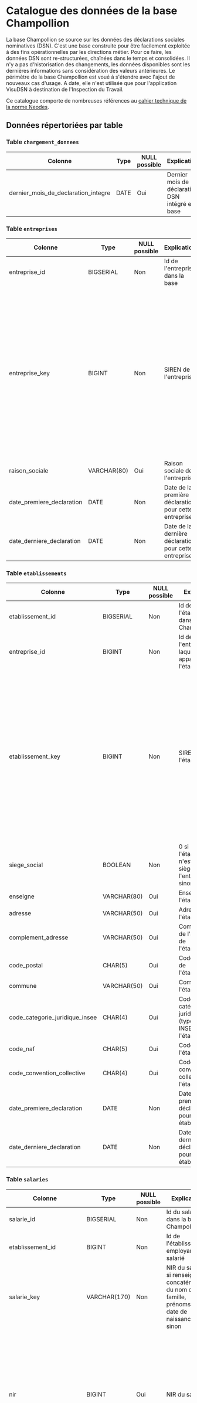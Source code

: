 # Catalogue des données de la base Champollion

La base Champollion se source sur les données des déclarations sociales nominatives (DSN). C'est une base construite pour être facilement exploitée à des fins opérationnelles par les directions métier. Pour ce faire, les données DSN sont re-structurées, chaînées dans le temps et consolidées. Il n'y a pas d'historisation des changements, les données disponibles sont les dernières informations  sans considération des valeurs antérieures. Le périmètre de la base Champollion est voué à s'étendre avec l'ajout de nouveaux cas d'usage. A date, elle n'est utilisée que pour l'application VisuDSN à destination de l'Inspection du Travail.

Ce catalogue comporte de nombreuses références au [cahier technique de la norme Neodes](https://www.net-entreprises.fr/media/documentation/dsn-cahier-technique-2023.1.pdf).

## Données répertoriées par table

### Table `chargement_donnees`

| Colonne | Type | NULL possible | Explication | Remarque | Rubrique DSN |
|---|---|---|---|---|---|
| dernier_mois_de_declaration_integre | DATE | Oui | Dernier mois de déclaration DSN intégré en base |  |  |

### Table `entreprises`

| Colonne | Type | NULL possible | Explication | Remarque | Rubrique DSN |
|---|---|---|---|---|---|
| entreprise_id | BIGSERIAL | Non | Id de l'entreprise dans la base |  |  |
| entreprise_key | BIGINT | Non | SIREN de l'entreprise | Attention, le SIREN étant stocké avec un type numéraire, s'il contient des 0 au début, ils seront supprimés. Ainsi, pour reconstituer un siren exact il faut ajouter autant de 0 que nécessaires au début pour obtenir un numéro à 9 chiffres. | S21.G00.06.001 |
| raison_sociale | VARCHAR(80) | Oui | Raison sociale de l'entreprise |  |  |
| date_premiere_declaration | DATE | Non | Date de la première déclaration pour cette entreprise |  |  |
| date_derniere_declaration | DATE | Non | Date de la dernière déclaration pour cette entreprise |  |  |

### Table `etablissements`

| Colonne | Type | NULL possible | Explication | Remarque | Rubrique DSN |
|---|---|---|---|---|---|
| etablissement_id | BIGSERIAL | Non | Id de l'établissement dans la base Champollion |  |  |
| entreprise_id | BIGINT | Non | Id de l'entreprise à laquelle appartient l'établissement |  |  |
| etablissement_key | BIGINT | Non | SIRET de l'établissement | Attention, le SIRET étant stocké avec un type numéraire, s'il contient des 0 au début, ils seront supprimés. Ainsi, pour reconstituer un SIRET exact il faut ajouter autant de 0 que nécessaires au début pour obtenir un numéro à 14 chiffres. | S21.G00.06.001 + S21.G00.11.001 |
| siege_social | BOOLEAN | Non | 0 si l'établissement n'est pas le siège social de l'entreprise, 1 sinon |  |  |
| enseigne | VARCHAR(80) | Oui | Enseigne de l'établissement |  |  |
| adresse | VARCHAR(50) | Oui | Adresse de l'établissement |  | S21.G00.11.003 |
| complement_adresse | VARCHAR(50) | Oui | Complément de l'adresse de l'établissement |  | S21.G00.11.006 |
| code_postal | CHAR(5) | Oui | Code postal de l'établissement |  | S21.G00.11.004 |
| commune | VARCHAR(50) | Oui | Commune de l'établissement |  | S21.G00.11.005 |
| code_categorie_juridique_insee | CHAR(4) | Oui | Code de la catégorie juridique (typologie INSEE) de l'établissement |  | S21.G00.11.112 |
| code_naf | CHAR(5) | Oui | Code NAF de l'établissement |  | S21.G00.11.002 |
| code_convention_collective | CHAR(4) | Oui | Code de la convention collective de l'établissement |  | S21.G00.11.022 |
| date_premiere_declaration | DATE | Non | Date de la première déclaration pour cet établissement |  |  |
| date_derniere_declaration | DATE | Non | Date de la dernière déclaration pour cet établissement |  |  |

### Table `salaries`

| Colonne | Type | NULL possible | Explication | Remarque | Rubrique DSN |
|---|---|---|---|---|---|
| salarie_id | BIGSERIAL | Non | Id du salarié dans la base Champollion |  |  |
| etablissement_id | BIGINT | Non | Id de l'établissement employant le salarié |  |  |
| salarie_key | VARCHAR(170) | Non | NIR du salarié si renseigné, concaténation du nom de famille, prénoms et date de naissance sinon |  |  |
| nir | BIGINT | Oui | NIR du salarié | Il s'agit en réalité d'un NIR randomisé en base, seul le premier chiffre indiquant le sexe est celui du NIR d'origine. Si la valeur du NIR est nulle, les champs nom_famille, prenoms, date_naissance ne peuvent pas être nuls. | S21.G00.30.001 |
| nom_famille | VARCHAR(80) | Oui | Nom de famille du salarié |  | S21.G00.30.002 |
| nom_usage | VARCHAR(80) | Oui | Nom d'usage du salarié |  | S21.G00.30.003 |
| prenoms | VARCHAR(80) | Oui | Prénoms du salarié |  | S21.G00.30.004 |
| date_naissance | VARCHAR(10) | Oui | Date de naissance du salarié | La date de naissance au format AAAA-MM-JJ peut comporter des suites de 9 pour les parties inconnues de la date. | S21.G00.30.006 |
| lieu_naissance | VARCHAR(30) | Oui | Lieu de naissance du salarié |  | S21.G00.30.007 |
| allocated_from_ett | BOOLEAN | Oui | 1 si le salarié est un intérimaire qui a été déclaré par un ou plusieurs établissements de travail temporaire (ETT) comme travaillant dans cet établissement utilisateur (ETU), 0 ou NULL sinon |  |  |
| date_derniere_declaration | DATE | Non | Date de la dernière déclaration pour ce salarié |  |  |

### Table `contrats`

| Colonne | Type | NULL possible | Explication | Remarque | Rubrique DSN |
|---|---|---|---|---|---|
| contrat_id | BIGSERIAL | Non | Id du contrat dans la base Champollion |  |  |
| etablissement_id | BIGINT | Non | Id de l'établissement qui détient le contrat |  |  |
| salarie_id | BIGINT | Non | Id du salarié qui est employé par ce contrat |  |  |
| contrat_key | VARCHAR(46) | Non | Concaténation du numéro du contrat, d'un symbole '_' et de la date de début du contrat |  |  |
| numero | VARCHAR(35) | Non | Numéro du contrat de travail |  | S21.G00.40.009 |
| date_debut | DATE | Non | Date de début du contrat de travail | Si une date de début effective, différente de la date de début, est renseignée, alors la date de début à considérer est la date de début effective. | S21.G00.40.001 |
| date_debut_effective | DATE | Oui | Date de début effective du contrat | La valeur de la date de début effective est nulle pour la plupart des cas, elle peut être renseignée avec une date différente de la date de début en cas de transfert d'employeur, elle est alors égale à la date du transfert. |  |
| poste_id | BIGINT | Oui | Id du libellé de poste |  | sur la base de S21.G00.40.006 |
| code_nature_contrat | CHAR(2) | Oui | Code de la nature du contrat de travail |  | S21.G00.40.007 |
| code_convention_collective | CHAR(4) | Oui | Code de la convention collective du contrat de travail |  | S21.G00.40.017 |
| code_motif_recours | CHAR(2) | Oui | Code du motif de recours |  | S21.G00.40.021 |
| code_dispositif_public | CHAR(2) | Oui | Code du dispositif de politique publique d'emploi ou de formation professionnelle |  | S21.G00.40.008 |
| code_complement_dispositif_public | CHAR(2) | Oui | Code du complément de dispositif public pour les salariés concernés par une aide au poste en entreprise adaptée ou structure d'insertion par l'activité économique |  | S21.G00.40.073 |
| lieu_travail | VARCHAR(14) | Oui | Identifiant du lieu de travail effectif du salarié (SIRET si applicable, sinon codification libre) |  | S21.G00.40.019 |
| code_mise_disposition_externe | CHAR(2) | Oui | Nature de la mise à disposition externe du salarié |  | S21.G00.40.074 |
| date_fin_previsionnelle | DATE | Oui | Date de fin prévisionnelle du contrat de travail déclarée par l'établissement | La date de fin prévisionnelle ne fait l'objet d'aucune vérification et doit être manipulée avec prudence. La date de fin effective est dans tous les cas à privilégier. | S21.G00.40.010 |
| date_fin_effective | DATE | Oui | Date de fin effective du contrat déclarée ou déduite | Si la date de fin effective est strictement antérieure à la date de début du contrat, cela signifie que le contrat a été annulé. La norme DSN interdit ce cas de figure mais cela est possible en base Champollion dans deux cas précis : un changement d'employeur antérieur à la date de début du contrat (le contrat chez l'ancien employeur est donc "annulé") ou une absence de déclaration (fin de contrat en statut 1) de ce contrat antérieure au premier mois de validité du contrat. | sur la base de S21.G00.62.001 |
| statut_fin | SMALLINT | Oui | 2 si la date de fin effective a été ajoutée suite à la déclaration spécifique de l'établissement ou à un changement d'employeur, 1 si la date de fin effective a été déduite en base, 0 ou NULL si la valeur de la date de fin effective est nulle. |  |  |
| etu_id | BIGINT | Oui | Id de l'établissement utilisateur pour les contrats d'intérim des établissements de travail temporaires |  | sur la base de S21.G00.40.046 |
| ett_contrat_id | BIGINT | Oui | Dans le cas d'un contrat re-distribué depuis un établissement de travail temporaire (ETT) vers un établissement utilisateur (ETU), id du contrat d'intérim dans l'ETT |  |  |
| date_derniere_declaration | DATE | Non | Date de la dernière déclaration pour ce contrat |  |  |

### Table `postes`

| Colonne | Type | NULL possible | Explication | Remarque | Rubrique DSN |
|---|---|---|---|---|---|
| poste_id | BIGSERIAL | Non | Id du poste dans la base Champollion |  |  |
| poste_key | VARCHAR(120) | Non | Libellé du poste de travail |  | S21.G00.40.006 |
| date_derniere_declaration | DATE | Non | Date de la dernière déclaration mentionnant un contrat ayant ce libellé de poste |  |  |

### Table `activites`

| Colonne | Type | NULL possible | Explication | Remarque | Rubrique DSN |
|---|---|---|---|---|---|
| activite_id | BIGSERIAL | Non | Id de l'activité (volume horaire mensuel) |  |  |
| contrat_id | BIGINT | Non | Id du contrat concerné par l'activité renseignée | Pour les contrats d'intérim redistribués depuis les entreprises d'intérim vers les entreprises utilisatrices, ce champ correspond à `contrats.ett_contrat_id` et non pas `contrats.contrat_id`. |  |
| mois | DATE | Non | Mois considéré |  | sur la base de S21.G00.51.001 et S21.G00.51.002  |
| heures_standards_remunerees | REAL | Non | Somme des heures standards rémunérées | Montant pouvant être négatif dans de très rares cas. | sur la base de S21.G00.53.002 |
| heures_non_remunerees | REAL | Non | Somme des heures non rémunérées | Montant pouvant être négatif dans de très rares cas. | sur la base de S21.G00.53.002 |
| heures_supp_remunerees | REAL | Non | Somme des heures supplémentaires rémunérées | Montant pouvant être négatif dans de très rares cas. | sur la base de S21.G00.51.012 |
| date_derniere_declaration | DATE | Non | Date de la dernière déclaration ayant fait état d'heures travaillées pour ce contrat sur ce mois |  |  |

### Table `categories_juridiques_insee`

| Colonne | Type | NULL possible | Explication | Remarque | Rubrique DSN |
|---|---|---|---|---|---|
| code_categorie_juridique_insee | CHAR(4) | Non | Code de la catégorie juridique dans la nomenclature de l'INSEE |  | S21.G00.11.112 |
| libelle | VARCHAR | Non | Libellé correspondant |  |  |

### Table `motifs_recours`

| Colonne | Type | NULL possible | Explication | Remarque | Rubrique DSN |
|---|---|---|---|---|---|
| code_motif_recours | CHAR(2) | Non | Code du motif de recours |  | S21.G00.40.021 |
| libelle | VARCHAR | Non | Libellé correspondant |  |  |

### Table `naf`

| Colonne | Type | NULL possible | Explication | Remarque | Rubrique DSN |
|---|---|---|---|---|---|
| code_naf | CHAR(5) | Non | Code du NAF |  | S21.G00.11.002 |
| libelle | VARCHAR | Non | Libellé correspondant |  |  |

### Table `conventions_collectives`

| Colonne | Type | NULL possible | Explication | Remarque | Rubrique DSN |
|---|---|---|---|---|---|
| code_convention_collective | CHAR(4) | Non | Code de la convention collective |  | S21.G00.11.022 et S21.G00.40.017 |
| libelle | VARCHAR | Non | Libellé correspondant |  |  |

### Table `natures_contrats`

| Colonne | Type | NULL possible | Explication | Remarque | Rubrique DSN |
|---|---|---|---|---|---|
| code_nature_contrat | CHAR(2) | Non | Code de la nature du contrat de travail |  | S21.G00.40.007 |
| libelle | VARCHAR | Non | Libellé correspondant |  |  |

### Table `zonage`

| Colonne | Type | NULL possible | Explication | Remarque | Rubrique DSN |
|---|---|---|---|---|---|
| siret | BIGINT | Non | SIRET de l'établissement |  |  |
| unite_controle | CHAR(6) | Non | Code de l'unité de contrôle en charge de cet établissement |  |  |

### Table `daily_calendar`

| Colonne | Type | NULL possible | Explication | Remarque | Rubrique DSN |
|---|---|---|---|---|---|
| full_date | DATE | Non | Date au format AAAA-MM-DD |  |  |
| day_number | INT | Non | Jour au format DD |  |  |
| month_number | INT | Non | Mois au format MM |  |  |
| year_number | INT | Non | Année au format AAAA |  |  |
| weekday_number | INT | Non | Jour de la semaine de 0 à 6 (0 pour dimanche et 6 pour samedi) |  |  |
| public_holiday | BOOLEAN | Oui | Si égal 1, cette date est un jour férié |  |  |

## Schéma de la base de données

![Schéma de la base de données](../images/diagramme_schema_public.png)